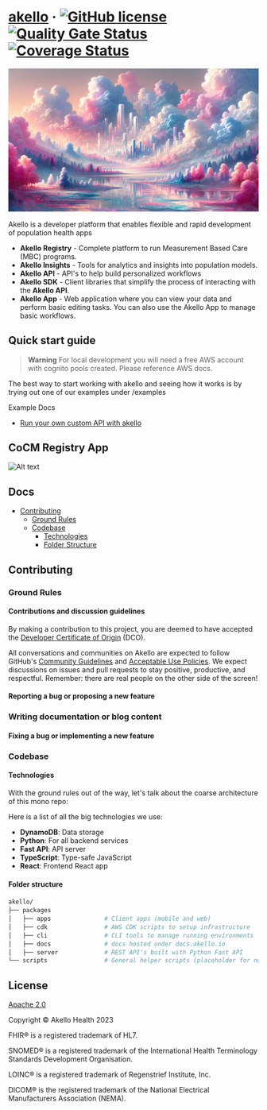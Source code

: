 # [akello](https://www.akello.io) &middot; [![GitHub license](https://img.shields.io/badge/license-Apache-blue.svg)](https://github.com/akello-io/akello/blob/main/LICENSE)  [![Quality Gate Status](https://sonarcloud.io/api/project_badges/measure?project=akello-io_akello&metric=alert_status)](https://sonarcloud.io/summary/new_code?id=akello-io_akello)  [![Coverage Status](https://coveralls.io/repos/github/akello-io/akello/badge.svg?branch=main)](https://coveralls.io/github/akello-io/akello?branch=main) 

![Alt text](/assets/banner.png "akello")

Akello is a developer platform that enables flexible and rapid development of population health apps

- **Akello Registry** - Complete platform to run Measurement Based Care (MBC) programs.
- **Akello Insights** - Tools for analytics and insights into population models.
- **Akello API** - API's to help build personalized workflows
- **Akello SDK** - Client libraries that simplify the process of interacting with the **Akello API**.
- **Akello App** - Web application where you can view your data and perform basic editing tasks. You can also use the Akello App to manage basic workflows.



## Quick start guide

> **Warning**
For local development you will need a free AWS account with cognito pools created. Please reference AWS docs.


The best way to start working with akello and seeing how it works is by trying out one of our examples under /examples

Example Docs
 * [Run your own custom API with akello](https://github.com/akello-io/akello/blob/main/examples/foo-api)


## CoCM Registry App

![Alt text](/assets/app-screenshot.png "akello")

## Docs
- [Contributing](#contributing)
  - [Ground Rules](#ground-rules)
  - [Codebase](#codebase)
    - [Technologies](#technologies)
    - [Folder Structure](#folder-structure)


## Contributing

### Ground Rules

#### Contributions and discussion guidelines

By making a contribution to this project, you are deemed to have accepted the [Developer Certificate of Origin](https://developercertificate.org/) (DCO).

All conversations and communities on Akello are expected to follow GitHub's [Community Guidelines](https://help.github.com/en/github/site-policy/github-community-guidelines)
and [Acceptable Use Policies](https://help.github.com/en/github/site-policy/github-acceptable-use-policies). We expect
discussions on issues and pull requests to stay positive, productive, and respectful. Remember: there are real people on
the other side of the screen!

#### Reporting a bug or proposing a new feature

### Writing documentation or blog content

#### Fixing a bug or implementing a new feature

### Codebase

#### Technologies

With the ground rules out of the way, let's talk about the coarse architecture of this mono repo:

Here is a list of all the big technologies we use:

- **DynamoDB**: Data storage
- **Python**: For all backend services
- **Fast API**: API server
- **TypeScript**: Type-safe JavaScript
- **React**: Frontend React app


#### Folder structure

```sh
akello/
├── packages
│   ├── apps               # Client apps (mobile and web)
│   ├── cdk                # AWS CDK scripts to setup infrastructure
│   ├── cli                # CLI tools to manage running environments
│   ├── docs               # docs hosted under docs.akello.io 
│   ├── server             # REST API's built with Python Fast API
└── scripts                # General helper scripts (placeholder for now)
```

## License

[Apache 2.0](LICENSE.txt)

Copyright &copy; Akello Health 2023

FHIR&reg; is a registered trademark of HL7.

SNOMED&reg; is a registered trademark of the International Health Terminology Standards Development Organisation.

LOINC&reg; is a registered trademark of Regenstrief Institute, Inc.

DICOM&reg; is the registered trademark of the National Electrical Manufacturers Association (NEMA).
